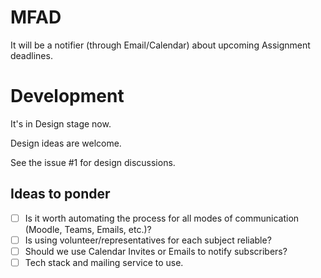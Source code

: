 # MFAD

It will be a notifier (through Email/Calendar) about upcoming Assignment deadlines.


# Development

It's in Design stage now.

Design ideas are welcome.

See the issue #1 for design discussions.

## Ideas to ponder

- [ ] Is it worth automating the process for all modes of communication (Moodle, Teams, Emails, etc.)?
- [ ] Is using volunteer/representatives for each subject reliable?
- [ ] Should we use Calendar Invites or Emails to notify subscribers?
- [ ] Tech stack and mailing service to use.
